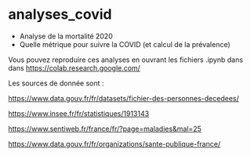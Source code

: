 # analyses_covid

- Analyse de la mortalité 2020
- Quelle métrique pour suivre la COVID (et calcul de la prévalence)

Vous pouvez reproduire ces analyses en ouvrant les fichiers .ipynb dans dans https://colab.research.google.com/

Les sources de donnée sont :

https://www.data.gouv.fr/fr/datasets/fichier-des-personnes-decedees/

https://www.insee.fr/fr/statistiques/1913143

https://www.sentiweb.fr/france/fr/?page=maladies&mal=25

https://www.data.gouv.fr/fr/organizations/sante-publique-france/
